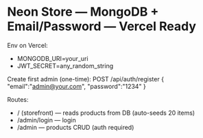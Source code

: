 # Neon Store — MongoDB + Email/Password — Vercel Ready
Env on Vercel:
- MONGODB_URI=your_uri
- JWT_SECRET=any_random_string

Create first admin (one-time):
POST /api/auth/register  { "email":"admin@your.com", "password":"1234" }

Routes:
- / (storefront) — reads products from DB (auto-seeds 20 items)
- /admin/login — login
- /admin — products CRUD (auth required)
